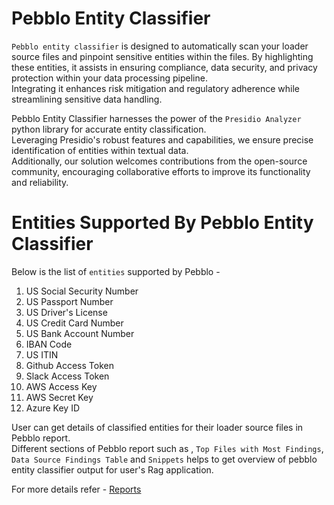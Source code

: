# Pebblo Entity Classifier  
  
`Pebblo entity classifier` is designed to automatically scan your loader source files and pinpoint sensitive entities within the files.  By highlighting these entities, it assists in ensuring compliance, data security, and privacy protection within your data processing pipeline.  
Integrating it enhances risk mitigation and regulatory adherence while streamlining sensitive data handling.  
  
Pebblo Entity Classifier harnesses the power of the `Presidio Analyzer` python library for accurate entity classification.  
Leveraging Presidio's robust features and capabilities, we ensure precise identification of entities within textual data.  
Additionally, our solution welcomes contributions from the open-source community, encouraging collaborative efforts to improve its functionality and reliability.  
  
# Entities Supported By Pebblo Entity Classifier  
  
Below is the list of `entities` supported by Pebblo -  
  
  1. US Social Security Number  
  2. US Passport Number  
  3. US Driver's License  
  4. US Credit Card Number  
  5. US Bank Account Number  
  6. IBAN Code  
  7. US ITIN  
  8. Github Access Token  
  9. Slack Access Token  
10. AWS Access Key  
11. AWS Secret Key  
12. Azure Key ID  
  
  
User can get details of classified entities for their loader source files in Pebblo report.  
Different sections of Pebblo report such as , `Top Files with Most Findings`, `Data Source Findings Table` and `Snippets`  helps to get overview of pebblo entity classifier output for user's Rag application.  
  
For more details refer - [Reports](../reports.md)